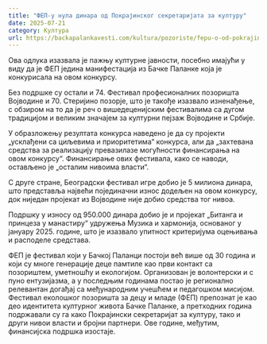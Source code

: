 ```yaml
---
title: "ФЕП-у нула динара од Покрајинског секретаријата за културу"
date: 2025-07-21
category: Култура
url: https://backapalankavesti.com/kultura/pozoriste/fepu-o-od-pokrajinskog-sekreterijata-za-kulturu/
---
```


Ова одлука изазвала је пажњу културне јавности, посебно имајући у виду да је ФЕП једина манифестација из Бачке Паланке која је конкурисала на овом конкурсу.

Без подршке су остали и 74. Фестивал професионалних позоришта Војводине и 70. Стеријино позорје, што је такође изазвало изненађење, с обзиром на то да је реч о вишедеценијским фестивалима са дугом традицијом и великим значајем за културни пејзаж Војводине и Србије.

У образложењу резултата конкурса наведено је да су пројекти „усклађени са циљевима и приоритетима“ конкурса, али да „захтевана средства за реализацију превазилазе могућности финансирања на овом конкурсу“. Финансирање ових фестивала, како се наводи, остављено је „осталим нивоима власти“.

С друге стране, Београдски фестивал игре добио је 5 милиона динара, што представља највећи појединачни износ додељен на овом конкурсу, док ниједан пројекат из Војводине није добио средства тог нивоа.

Подршку у износу од 950.000 динара добио је и пројекат „Битанга и принцеза у манастиру“ удружења Музика и хармонија, основаног у јануару 2025. године, што је изазвало упитност критеријума оцењивања и расподеле средстава.

ФЕП је фестивал који у Бачкој Паланци постоји већ више од 30 година и који су многе генерације деце памтиле као први контакт са позориштем, уметношћу и екологијом. Организован је волонтерски и с пуно ентузијазма, а у последњим годинама постао је регионално релевантан догађај са међународним учешћем и педагошком мисијом. Фестивал еколошког позоришта за децу и младе (ФЕП) препознат је као део идентитета културног живота Бачке Паланке, а претходних година подржавали су га како Покрајински секретаријат за културу, тако и други нивои власти и бројни партнери. Ове године, међутим, финансијска подршка изостаје.
